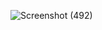 
![Screenshot (492)](https://user-images.githubusercontent.com/62646909/146681321-7dc7e336-9702-4a1d-bd6f-70293edd980a.png)
